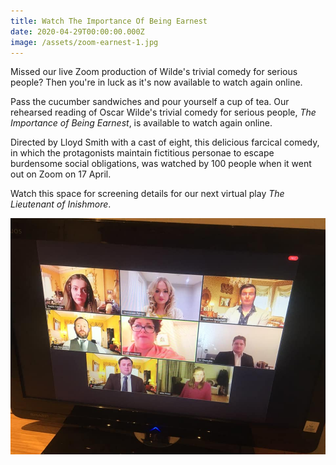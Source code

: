 ```yaml
---
title: Watch The Importance Of Being Earnest
date: 2020-04-29T00:00:00.000Z
image: /assets/zoom-earnest-1.jpg
---
```

Missed our live Zoom production of Wilde's trivial comedy for serious people? Then you're in luck as it's now available to watch again online.

Pass the cucumber sandwiches and pour yourself a cup of tea. Our rehearsed reading of Oscar Wilde's trivial comedy for serious people, *The Importance of Being Earnest*, is available to watch again online. 

Directed by Lloyd Smith with a cast of eight, this delicious farcical comedy, in which the protagonists maintain fictitious personae to escape burdensome social obligations, was watched by 100 people when it went out on Zoom on 17 April.

Watch this space for screening details for our next virtual play *The Lieutenant of Inishmore*.

<div class="video-responsive">
  <?# https://www.youtube.com/embed/xv_-iUU4NG8/?>
</div>

![](/assets/zoom-earnest-1.jpg)